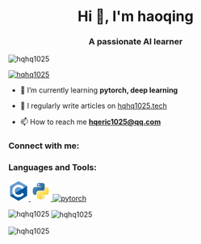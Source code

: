 <h1 align="center">Hi 👋, I'm haoqing</h1>
<h3 align="center">A passionate AI learner</h3>

<p align="left"> <img src="https://komarev.com/ghpvc/?username=hqhq1025&label=Profile%20views&color=0e75b6&style=flat" alt="hqhq1025" /> </p>

<p align="left"> <a href="https://github.com/ryo-ma/github-profile-trophy"><img src="https://github-profile-trophy.vercel.app/?username=hqhq1025" alt="hqhq1025" /></a> </p>

- 🌱 I’m currently learning **pytorch, deep learning**

- 📝 I regularly write articles on [hqhq1025.tech](hqhq1025.tech)

- 📫 How to reach me **hqeric1025@qq.com**

<h3 align="left">Connect with me:</h3>
<p align="left">
</p>

<h3 align="left">Languages and Tools:</h3>
<p align="left"> <a href="https://www.cprogramming.com/" target="_blank" rel="noreferrer"> <img src="https://raw.githubusercontent.com/devicons/devicon/master/icons/c/c-original.svg" alt="c" width="40" height="40"/> </a> <a href="https://www.python.org" target="_blank" rel="noreferrer"> <img src="https://raw.githubusercontent.com/devicons/devicon/master/icons/python/python-original.svg" alt="python" width="40" height="40"/> </a> <a href="https://pytorch.org/" target="_blank" rel="noreferrer"> <img src="https://www.vectorlogo.zone/logos/pytorch/pytorch-icon.svg" alt="pytorch" width="40" height="40"/> </a> </p>

<p><img align="left" src="https://github-readme-stats.vercel.app/api/top-langs?username=hqhq1025&show_icons=true&locale=en&layout=compact" alt="hqhq1025" /></p>

<p>&nbsp;<img align="center" src="https://github-readme-stats.vercel.app/api?username=hqhq1025&show_icons=true&locale=en" alt="hqhq1025" /></p>

<p><img align="center" src="https://github-readme-streak-stats.herokuapp.com/?user=hqhq1025&" alt="hqhq1025" /></p>
